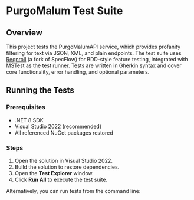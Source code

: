 # PurgoMalum Test Suite

## Overview

This project tests the PurgoMalumAPI service, which provides profanity filtering for text via JSON, XML, and plain endpoints. The test suite uses [Reqnroll](https://reqnroll.net/) (a fork of SpecFlow) for BDD-style feature testing, integrated with MSTest as the test runner. Tests are written in Gherkin syntax and cover core functionality, error handling, and optional parameters.

## Running the Tests

### Prerequisites

- .NET 8 SDK
- Visual Studio 2022 (recommended)
- All referenced NuGet packages restored

### Steps

1. Open the solution in Visual Studio 2022.
2. Build the solution to restore dependencies.
3. Open the **Test Explorer** window.
4. Click **Run All** to execute the test suite.

Alternatively, you can run tests from the command line:
